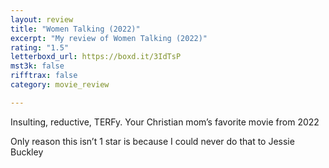 ```yaml
---
layout: review
title: "Women Talking (2022)"
excerpt: "My review of Women Talking (2022)"
rating: "1.5"
letterboxd_url: https://boxd.it/3IdTsP
mst3k: false
rifftrax: false
category: movie_review

---
```


Insulting, reductive, TERFy. Your Christian mom’s favorite movie from 2022

Only reason this isn’t 1 star is because I could never do that to Jessie Buckley